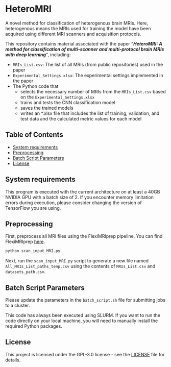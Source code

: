 # HeteroMRI
A novel method for classification of heterogenous brain MRIs. Here, heterogenous means the MRIs used for training the model have been acquired using different MRI scanners and acquisition protocols.

This repository contains material associated with the paper "***HeteroMRI: A method for classification of multi-scanner and multi-protocol brain MRIs with deep learning***", including:

- `MRIs_List.csv`: The list of all MRIs (from public repositories) used in the paper 
- `Experimental_Settings.xlsx`: The experimental settings implemented in the paper
- The Python code that
  - selects the necessary number of MRIs from the `MRIs_List.csv` based on the `Experimental_Settings.xlsx`
  - trains and tests the CNN classification model
  - saves the trained models
  - writes an *.xlsx file that includes the list of training, validation, and test data and the calculated metric values for each model


## Table of Contents

- [System requirements](#System-requirements)
- [Preprocessing](#preprocessing)
- [Batch Script Parameters](#batch-script-parameters)
- [License](#license)


## System requirements

This program is executed with the current architecture on at least a 40GB NVIDIA GPU with a batch size of 2. If you encounter memory limitation errors during execution, please consider changing the version of TensorFlow you are using.


## Preprocessing

First, preprocess all MRI files using the FlexiMRIprep pipeline. You can find FlexiMRIprep [here](https://github.com/ul-mds/FlexiMRIprep).

```bash
python scan_input_MRI.py
```

Next, run the `scan_input_MRI.py` script to generate a new file named `All_MRIs_List_paths_temp.csv` using the contents of `MRIs_List.csv` and `datasets_path.csv`.


## Batch Script Parameters

Please update the parameters in the `batch_script.sh` file for submitting jobs to a cluster.

This code has always been executed using SLURM. If you want to run the code directly on your local machine, you will need to manually install the required Python packages.

## License

This project is licensed under the GPL-3.0 license - see the [LICENSE](blob/main/LICENSE) file for details.


